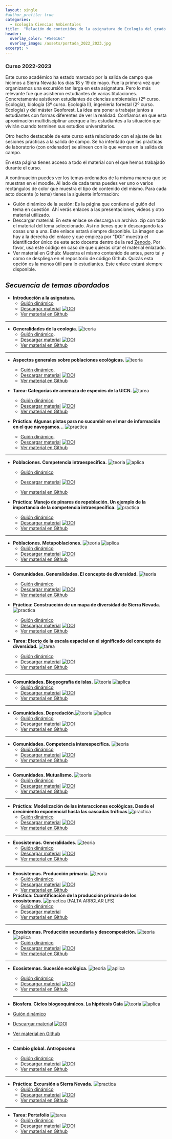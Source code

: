 ```yaml
---
layout: single
#author_profile: true
categories:
  - Ecología Ciencias Ambientales
title:  "Relación de contenidos de la asignatura de Ecología del grado de ciencias Ambienales en la UCO (2022 - 2023)"
header:
  overlay_color: "#5e616c"
  overlay_image: /assets/portada_2022_2023.jpg
excerpt: >
---
```


### Curso 2022-2023

Este curso académico ha estado marcado por la salida de campo que hicimos a Sierra Nevada los días 18 y 19 de mayo. Fue la primera vez que organizamos una excursión tan larga en esta asignatura. Pero lo más relevante fue que asistieron estudiantes de varias titulaciones. Concretamente asistieron estudiantes de ciencias ambientales (2º curso. Ecología), biología (3º curso. Ecología II), ingeniería forestal (2º curso. Ecología) y del máster Geoforest. La idea era poner a trabajar juntos a estudiantes con formas diferentes de ver la realidad. Confiamos en que esta aproximación multidisciplinar acerque a los estudiantes a la situación que vivirán cuando terminen sus estudios universitarios. 

Otro hecho destacable de este curso está relacionado con el ajuste de las sesiones prácticas a la salida de campo. Se ha intentado que las prácticas de laboratorio (con ordenador) se alineen con lo que vemos en la salida de campo. 

En esta página tienes acceso a todo el material con el que hemos trabajado durante el curso. 

A continuación puedes ver los temas ordenados de la misma manera que se muestran en el moodle. Al lado de cada tema puedes ver uno o varios rectángulos de color que muestra el tipo de contenido del mismo. Para cada acto docente (o tema) tienes la siguiente información:

- Guión dinámico de la sesión: Es la página que contiene el guión del tema en cuestión. Ahí verás enlaces a las presentaciones, vídeos y otro material utilizado.  
- Descargar material: En este enlace se descarga un archivo .zip con todo el material del tema seleccionado. Así no tienes que ir descargando las cosas una a una. Este enlace estará siempre disponible. La imagen que hay a la derecha del enlace y que empieza por "DOI" muestra el identificador único de este acto docente dentro de la red [Zenodo](https://zenodo.org/). Por favor, usa este código en caso de que quieras citar el material enlazado.
- Ver material en Github: Muestra el mismo contenido de antes, pero tal y como se despliega en el repositorio de código Github. Quizás esta opción es la menos útil para lo estudiantes. Este enlace estará siempre disponible.

## *Secuencia de temas abordados* 

- **Introducción a la asignatura.** 
  - [Guión dinámico](https://rawcdn.githack.com/aprendiendo-cosas/Te_intro_asignatura_ecologia_ccaa/2022___2023/guion_introduccion_asignatura.html)
  - [Descargar material](https://zenodo.org/record/7671245/files/aprendiendo-cosas/Te_intro_asignatura_ecologia_ccaa-2022___2023.zip?download=1) [![DOI](https://zenodo.org/badge/DOI/10.5281/zenodo.7671245.svg)](https://doi.org/10.5281/zenodo.7671245)
  - [Ver material en Github](https://github.com/aprendiendo-cosas/Te_intro_asignatura_ecologia_ccaa/tree/2022___2023) 

------

- **Generalidades de la ecología.**  ![teoria](/assets/teoria.png) 
  - [Guión dinámico](https://rawcdn.githack.com/aprendiendo-cosas/Te_generalidades_ecologia_ccaa/2022_2023/guion_generalidades_ecologia.html). 
  - [Descargar material](https://zenodo.org/record/7671491/files/aprendiendo-cosas/Te_generalidades_ecologia_ccaa-2022_2023.zip?download=1) [![DOI](https://zenodo.org/badge/DOI/10.5281/zenodo.7671491.svg)](https://doi.org/10.5281/zenodo.7671491)
  - [Ver material en Github](https://github.com/aprendiendo-cosas/Te_generalidades_ecologia_ccaa/tree/2022_2023)

------

- **Aspectos generales sobre poblaciones ecológicas.** ![teoria](/assets/teoria.png) 
  - [Guión dinámico](https://rawcdn.githack.com/aprendiendo-cosas/Te_poblaciones_ecologia_ccaa/2022_2023/guion_poblaciones_general.html). 
  - [Descargar material](https://zenodo.org/record/7690525/files/aprendiendo-cosas/Te_poblaciones_ecologia_ccaa-2022_2023.zip?download=1) [![DOI](https://zenodo.org/badge/DOI/10.5281/zenodo.7690525.svg)](https://doi.org/10.5281/zenodo.7690525)
  - [Ver material en Github](https://github.com/aprendiendo-cosas/Te_poblaciones_ecologia_ccaa/tree/2022_2023)
- **Tarea: Categorías de amenaza de especies de la UICN.** ![tarea](/assets/tarea.png) 
  - [Guión dinámico](https://rawcdn.githack.com/aprendiendo-cosas/A_sp_amenazadas_ecologia_ccaa/2022_2023/guion_actividad_UICN.html)
  - [Descargar material](https://zenodo.org/record/7689023/files/aprendiendo-cosas/A_sp_amenazadas_ecologia_ccaa-2022_2023.zip?download=1) [![DOI](https://zenodo.org/badge/DOI/10.5281/zenodo.7689023.svg)](https://doi.org/10.5281/zenodo.7689023)
  - [Ver material en Github](https://github.com/aprendiendo-cosas/A_sp_amenazadas_ecologia_ccaa/tree/2022_2023)

 

- **Práctica: Algunas pistas para no sucumbir en el mar de información en el que navegamos...** ![practica](/assets/practica.png) 
  - [Guión dinámico](https://rawcdn.githack.com/aprendiendo-cosas/P_biblio_ecologia_ccaa/2022_2023/guion_practica_biblio.html). 
  - [Descargar material](https://zenodo.org/record/8043705/files/aprendiendo-cosas/P_biblio_ecologia_ccaa-2022_2023.zip?download=1) [![DOI](https://zenodo.org/badge/DOI/10.5281/zenodo.8043705.svg)](https://doi.org/10.5281/zenodo.8043705)
  - [Ver material en Github](https://github.com/aprendiendo-cosas/P_biblio_ecologia_ccaa/tree/2022_2023)

------

- **Poblaciones. Competencia intraespecífica.** ![teoria](/assets/teoria.png) ![aplica](/assets/aplicacion.png)

  - [Guión dinámico](https://rawcdn.githack.com/aprendiendo-cosas/Te_poblaciones_comp_intra_ecologia_ccaa/2022-2023/guion_competencia_intraespecifica.html) 

  - [Descargar material](https://zenodo.org/record/7702113/files/aprendiendo-cosas/Te_poblaciones_comp_intra_ecologia_ccaa-2022-2023.zip?download=1) [![DOI](https://zenodo.org/badge/DOI/10.5281/zenodo.7702113.svg)](https://doi.org/10.5281/zenodo.7702113)

  - [Ver material en Github](https://github.com/aprendiendo-cosas/Te_poblaciones_comp_intra_ecologia_ccaa/tree/2022-2023)

     

- **Práctica: Manejo de pinares de repoblación. Un ejemplo de la importancia de la competencia intraespecífica.** ![practica](/assets/practica.png) 

  - [Guión dinámico](https://rawcdn.githack.com/aprendiendo-cosas/P_comp_intra_ecologia_CCAA/2022-2023/guion_competencia_intraespecifica_pinares.html) 
  - [Descargar material](https://zenodo.org/record/7754035/files/aprendiendo-cosas/P_comp_intra_ecologia_CCAA-2022-2023.zip?download=1) [![DOI](https://zenodo.org/badge/DOI/10.5281/zenodo.7754035.svg)](https://doi.org/10.5281/zenodo.7754035)
  - [Ver material en Github](https://github.com/aprendiendo-cosas/P_comp_intra_ecologia_CCAA/tree/2022-2023) 

------

- **Poblaciones. Metapoblaciones.** ![teoria](/assets/teoria.png) ![aplica](/assets/aplicacion.png)
  - [Guión dinámico](https://rawcdn.githack.com/aprendiendo-cosas/Te_metapoblaciones_ecologia_ccaa/2022-2023/guion_metapoblaciones.html)
  - [Descargar material](https://zenodo.org/record/7713555/files/aprendiendo-cosas/Te_metapoblaciones_ecologia_ccaa-2022-2023.zip?download=1) [![DOI](https://zenodo.org/badge/DOI/10.5281/zenodo.7713555.svg)](https://doi.org/10.5281/zenodo.7713555)
  - [Ver material en Github](https://github.com/aprendiendo-cosas/Te_metapoblaciones_ecologia_ccaa/tree/2022-2023)

------

- **Comunidades. Generalidades. El concepto de diversidad.** ![teoria](/assets/teoria.png)
  - [Guión dinámico](https://rawcdn.githack.com/aprendiendo-cosas/Te_comunidades_diversidad_ecologia_ccaa/2022-2023/guion_comunidades_diversidad.html)
  - [Descargar material](https://zenodo.org/record/7754027/files/aprendiendo-cosas/Te_comunidades_diversidad_ecologia_ccaa-2022-2023.zip?download=1) [![DOI](https://zenodo.org/badge/DOI/10.5281/zenodo.7754027.svg)](https://doi.org/10.5281/zenodo.7754027)
  - [Ver material en Github](https://github.com/aprendiendo-cosas/Te_comunidades_diversidad_ecologia_ccaa/tree/2022-2023)

- **Práctica: Construcción de un mapa de diversidad de Sierra Nevada.** ![practica](/assets/practica.png) 
  - [Guión dinámico](https://rawcdn.githack.com/aprendiendo-cosas/P_shannon_ecologia_ccaa/2022_2023/guion_practica_mapa_biodiversidad.html)
  - [Descargar material](https://zenodo.org/record/7813783/files/aprendiendo-cosas/P_shannon_ecologia_ccaa-2022_2023.zip?download=1) [![DOI](https://zenodo.org/badge/DOI/10.5281/zenodo.7813783.svg)](https://doi.org/10.5281/zenodo.7813783)
  - [Ver material en Github](https://github.com/aprendiendo-cosas/P_shannon_ecologia_ccaa/tree/2022_2023)
- **Tarea: Efecto de la escala espacial en el significado del concepto de diversidad.** ![tarea](/assets/tarea.png) 
  - [Guión dinámico](https://rawcdn.githack.com/aprendiendo-cosas/A_escalas_shannon_Andalucia_ecologia_ccaa/2022-2023/guion_actividad_escalas_biodiversidad.html)
  - [Descargar material](https://zenodo.org/record/7786915/files/aprendiendo-cosas/A_escalas_shannon_Andalucia_ecologia_ccaa-2022-2023.zip?download=1) [![DOI](https://zenodo.org/badge/DOI/10.5281/zenodo.7786915.svg)](https://doi.org/10.5281/zenodo.7786915)
  - [Ver material en Github](https://github.com/aprendiendo-cosas/A_escalas_shannon_Andalucia_ecologia_ccaa/tree/2022-2023)

------

- **Comunidades. Biogeografía de islas.** ![teoria](/assets/teoria.png) ![aplica](/assets/aplicacion.png)
  - [Guión dinámico](https://rawcdn.githack.com/aprendiendo-cosas/Te_comunidades_biogeo_islas_ecologia_ccaa/2022-2023/guion_comunidades_biogeografia_islas.html)
  - [Descargar material](https://zenodo.org/record/7838176/files/aprendiendo-cosas/Te_comunidades_biogeo_islas_ecologia_ccaa-2022-2023.zip?download=1) [![DOI](https://zenodo.org/badge/DOI/10.5281/zenodo.7838176.svg)](https://doi.org/10.5281/zenodo.7838176)
  - [Ver material en Github](https://github.com/aprendiendo-cosas/Te_comunidades_biogeo_islas_ecologia_ccaa/tree/2022-2023)

------

- **Comunidades. Depredación.**![teoria](/assets/teoria.png) ![aplica](/assets/aplicacion.png)
  - [Guión dinámico](https://rawcdn.githack.com/aprendiendo-cosas/Te_depredacion_ecologia_ccaa/2022-2023/guion_depredacion.html)
  - [Descargar material](https://zenodo.org/record/7831941/files/aprendiendo-cosas/Te_depredacion_ecologia_ccaa-2022-2023.zip?download=1) [![DOI](https://zenodo.org/badge/DOI/10.5281/zenodo.7831941.svg)](https://doi.org/10.5281/zenodo.7831941)
  - [Ver material en Github](https://github.com/aprendiendo-cosas/Te_depredacion_ecologia_ccaa/tree/2022-2023)

------

- **Comunidades. Competencia interespecífica.** ![teoria](/assets/teoria.png) 
  - [Guión dinámico](https://rawcdn.githack.com/aprendiendo-cosas/Te_comp_inter_ecologia_ccaa/2022__2023/guion_competencia_interespecifica.html)
  - [Descargar material](https://zenodo.org/record/7871723/files/aprendiendo-cosas/Te_comp_inter_ecologia_ccaa-2022__2023.zip?download=1) [![DOI](https://zenodo.org/badge/DOI/10.5281/zenodo.7871723.svg)](https://doi.org/10.5281/zenodo.7871723)
  - [Ver material en Github](https://github.com/aprendiendo-cosas/Te_comp_inter_ecologia_ccaa/tree/2022__2023)

------

- **Comunidades. Mutualismo.** ![teoria](/assets/teoria.png) 
  - [Guión dinámico](https://rawcdn.githack.com/aprendiendo-cosas/Te_mutualismo_ecologia_ccaa/2021-2022/guion_mutualismo.html)
  - [Descargar material](https://zenodo.org/record/6540394/files/aprendiendo-cosas/Te_mutualismo_ecologia_ccaa-2021-2022.zip?download=1) [![DOI](https://zenodo.org/badge/DOI/10.5281/zenodo.6540394.svg)](https://doi.org/10.5281/zenodo.6540394)  
  - [Ver material en Github](https://github.com/aprendiendo-cosas/Te_mutualismo_ecologia_ccaa/tree/2021-2022)

------

- **Práctica: Modelización de las interacciones ecológicas. Desde el crecimiento exponencial hasta las cascadas tróficas**  ![practica](/assets/practica.png) 
  - [Guión dinámico](https://rawcdn.githack.com/aprendiendo-cosas/P_modelizacion_interacciones_ecologia_ccaa/2022-2023/guion_practica_modelizacion.html)
  - [Descargar material](https://zenodo.org/record/7871759/files/aprendiendo-cosas/P_modelizacion_interacciones_ecologia_ccaa-2022-2023.zip?download=1) [![DOI](https://zenodo.org/badge/DOI/10.5281/zenodo.7871759.svg)](https://doi.org/10.5281/zenodo.7871759)
  - [Ver material en Github](https://github.com/aprendiendo-cosas/P_modelizacion_interacciones_ecologia_ccaa/tree/2022-2023)

------

- **Ecosistemas. Generalidades.** ![teoria](/assets/teoria.png) 
  - [Guión dinámico](https://rawcdn.githack.com/aprendiendo-cosas/Te_ecosistemas_ecologia_ccaa/2021-2022/guion_ecosistemas.html)
  - [Descargar material](https://zenodo.org/record/6540440/files/aprendiendo-cosas/Te_ecosistemas_ecologia_ccaa-2021-2022.zip?download=1) [![DOI](https://zenodo.org/badge/DOI/10.5281/zenodo.6540440.svg)](https://doi.org/10.5281/zenodo.6540440)
  - [Ver material en Github](https://github.com/aprendiendo-cosas/Te_ecosistemas_ecologia_ccaa/tree/2021-2022)

------

- **Ecosistemas. Producción primaria**. ![teoria](/assets/teoria.png) 
  - [Guión dinámico](https://rawcdn.githack.com/aprendiendo-cosas/Te_ecosistemas_prod_primaria_ecologia_ccaa/2021-2022/guion_produccion_primaria.html)
  - [Descargar material](https://zenodo.org/record/6543445/files/aprendiendo-cosas/Te_ecosistemas_prod_primaria_ecologia_ccaa-2021-2022.zip?download=1) [![DOI](https://zenodo.org/badge/DOI/10.5281/zenodo.6543445.svg)](https://doi.org/10.5281/zenodo.6543445)
  - [Ver material en Github](https://github.com/aprendiendo-cosas/Te_ecosistemas_prod_primaria_ecologia_ccaa/tree/2021-2022)
- **Práctica: Cuantificación de la producción primaria de los ecosistemas.**  ![practica](/assets/practica.png) (FALTA ARRGLAR LFS)
  - [Guión dinámico](https://rawcdn.githack.com/aprendiendo-cosas/P_NDVI_ecologia_ccaa/2022_2023/guion_ndvi.html)
  - [Descargar material](https://github.com/aprendiendo-cosas/P_NDVI_ecologia_ccaa/archive/refs/tags/2022_2023.zip)
  - [Ver material en Github](https://github.com/aprendiendo-cosas/P_NDVI_ecologia_ccaa/tree/2022_2023)

------

- **Ecosistemas. Producción secundaria y descomposición.**  ![teoria](/assets/teoria.png) ![aplica](/assets/aplicacion.png)
  - [Guión dinámico](https://rawcdn.githack.com/aprendiendo-cosas/Te_ecosistemas_prod_sec_descomp_ecologia_ccaa/2021-2022/guion_prod_secundaria_descomposicion.html)
  - [Descargar material](https://zenodo.org/record/6634407/files/aprendiendo-cosas/Te_ecosistemas_prod_sec_descomp_ecologia_ccaa-2021-2022.zip?download=1) [![DOI](https://zenodo.org/badge/DOI/10.5281/zenodo.6634407.svg)](https://doi.org/10.5281/zenodo.6634407)
  - [Ver material en Github](https://github.com/aprendiendo-cosas/Te_ecosistemas_prod_sec_descomp_ecologia_ccaa/tree/2021-2022)

------

- **Ecosistemas. Sucesión ecológica.** ![teoria](/assets/teoria.png) ![aplica](/assets/aplicacion.png)

  - [Guión dinámico](https://rawcdn.githack.com/aprendiendo-cosas/Te_ecosistemas_sucesion_ecologia_ccaa/2021-2022/guion_sucesion.html)
  - [Descargar material](https://zenodo.org/record/6634345/files/aprendiendo-cosas/Te_ecosistemas_sucesion_ecologia_ccaa-2021-2022.zip?download=1) [![DOI](https://zenodo.org/badge/DOI/10.5281/zenodo.6634345.svg)](https://doi.org/10.5281/zenodo.6634345)
  - [Ver material en Github](https://github.com/aprendiendo-cosas/Te_ecosistemas_sucesion_ecologia_ccaa/tree/2021-2022)

  ------

- **Biosfera. Ciclos biogeoquímicos. La hipótesis Gaia** ![teoria](/assets/teoria.png) ![aplica](/assets/aplicacion.png)

- [Guión dinámico](https://rawcdn.githack.com/aprendiendo-cosas/Te_ciclos_biogeo_ecologia_ccaa/2021--2022/guion_ciclos_biogeoquimicos.html)

- [Descargar material](https://zenodo.org/record/6634365/files/aprendiendo-cosas/Te_ciclos_biogeo_ecologia_ccaa-2021--2022.zip?download=1) [![DOI](https://zenodo.org/badge/DOI/10.5281/zenodo.6634365.svg)](https://doi.org/10.5281/zenodo.6634365)

- [Ver material en Github](https://github.com/aprendiendo-cosas/Te_ciclos_biogeo_ecologia_ccaa/tree/2021--2022)

  ------

 

- **Cambio global. Antropoceno**
  - [Guión dinámico](https://rawcdn.githack.com/aprendiendo-cosas/Te_cambio_global_ecologia_ccaa/2021-2022/guion_cambio_global.html)
  - [Descargar material](https://zenodo.org/record/6634374/files/aprendiendo-cosas/Te_cambio_global_ecologia_ccaa-2021-2022.zip?download=1) [![DOI](https://zenodo.org/badge/DOI/10.5281/zenodo.6634374.svg)](https://doi.org/10.5281/zenodo.6634374)
  - [Ver material en Github](https://github.com/aprendiendo-cosas/Te_cambio_global_ecologia_ccaa/tree/2021-2022)

------

- **Práctica: Excursión a Sierra Nevada.**  ![practica](/assets/practica.png) 
  - [Guión dinámico](https://rawcdn.githack.com/aprendiendo-cosas/C_sierra_nevada_ecologia_ccaa/2022-2023/guion_salida_sierra_nevada.html)
  - [Descargar material](https://zenodo.org/records/10679979/files/aprendiendo-cosas/C_sierra_nevada_ecologia_ccaa-2022-2023.zip?download=1) [![DOI](https://zenodo.org/badge/DOI/10.5281/zenodo.10679979.svg)](https://doi.org/10.5281/zenodo.10679979)
  - [Ver material en Github](https://github.com/aprendiendo-cosas/C_sierra_nevada_ecologia_ccaa/tree/2022-2023)

------

- **Tarea: Portafolio**  ![tarea](/assets/tarea.png) 
  - [Guión dinámico](https://rawcdn.githack.com/aprendiendo-cosas/T_portafolio_ecologia_ccaa/2022-2023/guion_portafolio.html)
  - [Descargar material](https://zenodo.org/record/7764988/files/aprendiendo-cosas/T_portafolio_ecologia_ccaa-2022-2023.zip?download=1) [![DOI](https://zenodo.org/badge/DOI/10.5281/zenodo.7764988.svg)](https://doi.org/10.5281/zenodo.7764988)
  - [Ver material en Github](https://github.com/aprendiendo-cosas/T_portafolio_ecologia_ccaa/tree/2022-2023)